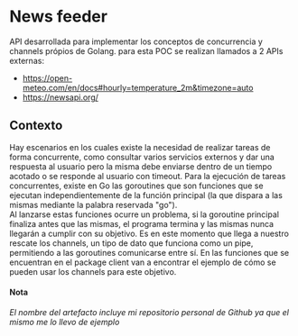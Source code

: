 # News feeder

API desarrollada para implementar los conceptos de concurrencia y channels própios de Golang. para esta POC se realizan llamados a 2 APIs externas:
- https://open-meteo.com/en/docs#hourly=temperature_2m&timezone=auto
- https://newsapi.org/

## Contexto
Hay escenarios en los cuales existe la necesidad de realizar tareas de forma concurrente, como consultar varios servicios externos y dar una respuesta al usuario pero la misma debe enviarse dentro de un tiempo acotado o se responde al usuario con timeout. Para la ejecución de tareas concurrentes, existe en Go las goroutines que son funciones que se ejecutan independientemente de la función principal (la que dispara a las mismas mediante la palabra reservada "go"). <br>
Al lanzarse estas funciones ocurre un problema, si la goroutine principal finaliza antes que las mismas, el programa termina y las mismas nunca llegarán a cumplir con su objetivo. Es en este momento que llega a nuestro rescate los channels, un tipo de dato que funciona como un pipe, permitiendo a las goroutines comunicarse entre sí. En las funciones que se encuentran en el package client van a encontrar el ejemplo de cómo se pueden usar los channels para este objetivo.
#### Nota
*El nombre del artefacto incluye mi repositorio personal de Github ya que el mismo me lo llevo de ejemplo*